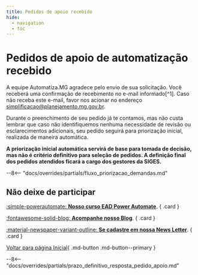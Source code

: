 ```yaml
---
title: Pedidos de apoio recebido
hide:
  - navigation
  - toc
---
```


# Pedidos de apoio de automatização recebido

A equipe Automatiza.MG agradece pelo envio de sua solicitação.
Você receberá uma confirmação de recebimento no e-mail informado[^1].
Caso não receba este e-mail, favor nos acionar no endereço [simplificacao@planejamento.mg.gov.br](mailto:simplificacao@planejamento.mg.gov.br).

Durante o preenchimento de seu pedido já te contamos, mas não custa lembrar que caso não identifiquemos nenhuma necessidade de revisão ou esclarecimentos adicionais, seu pedido seguirá para priorização inicial, realizada de maneira automática.

**A priorização inicial automática servirá de base para tomada de decisão, mas não é critério definitivo para seleção de pedidos.
A definição final dos pedidos atendidos ficará a cargo dos gestores da SIGES.**

--8<-- "docs/overrides/partials/fluxo_priorizacao_demandas.md"

## Não deixe de participar

<div class="grid" markdown>

[:simple-powerautomate: __Nosso curso EAD Power Automate__]().
{ .card }

[:fontawesome-solid-blog: __Acompanhe nosso Blog__](blog/index.md).
{ .card }

[:material-newspaper-variant-outline: __Se cadastre em nossa News Letter__](index.md).
{ .card }

</div>

[Voltar para página Inicial](index.md){ .md-button .md-button--primary }

--8<-- "docs/overrides/partials/prazo_definitivo_resposta_pedido_apoio.md"
